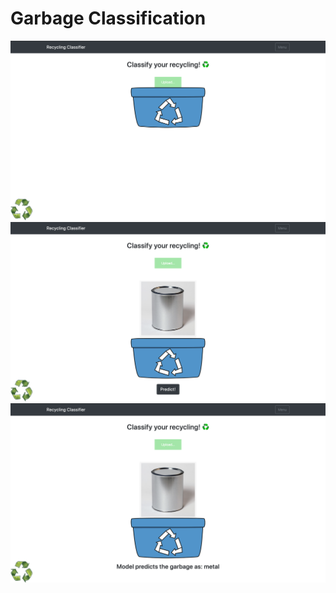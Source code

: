 # Garbage Classification 

![demo1](images/demo.png)
![demo2](images/demo2.png)
![demo2](images/demo3.png)